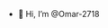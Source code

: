 - 👋 Hi, I’m @Omar-2718
<!---
Omar-2718/Omar-2718 is a ✨ special ✨ repository because its `README.md` (this file) appears on your GitHub profile.
You can click the Preview link to take a look at your changes.
--->
